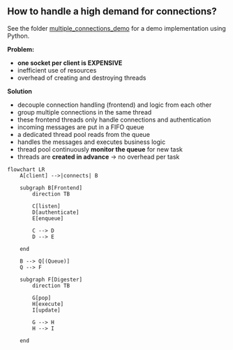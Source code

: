 ## How to handle a high demand for connections?

See the folder [multiple_connections_demo](./multiple_connections_demo/) for a demo implementation using Python.


**Problem:**

- **one socket per client is EXPENSIVE**
- inefficient use of resources
- overhead of creating and destroying threads

**Solution**

- decouple connection handling (frontend) and logic from each other
- group multiple connections in the same thread
- these frontend threads only handle connections and authentication
- incoming messages are put in a FIFO queue
- a dedicated thread pool reads from the queue
- handles the messages and executes business logic
- thread pool continuously **monitor the queue** for new task
- threads are **created in advance** -> no overhead per task

```mermaid
flowchart LR
    A[client] -->|connects| B

    subgraph B[Frontend]
        direction TB

        C[listen]
        D[authenticate]
        E[enqueue]

        C --> D
        D --> E

    end

    B --> Q[(Queue)]
    Q --> F

    subgraph F[Digester]
        direction TB

        G[pop]
        H[execute]
        I[update]

        G --> H
        H --> I

    end

```
